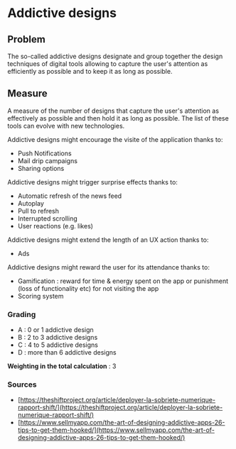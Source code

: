 # Addictive designs

## Problem

The so-called addictive designs designate and group together the design techniques of digital tools allowing to capture the user's attention as efficiently as possible and to keep it as long as possible.

## Measure

A measure of the number of designs that capture the user's attention as effectively as possible and then hold it as long as possible. The list of these tools can evolve with new technologies.

Addictive designs might encourage the visite of the application thanks to:

- Push Notifications
- Mail drip campaigns
- Sharing options

Addictive designs might trigger surprise effects thanks to:

- Automatic refresh of the news feed
- Autoplay
- Pull to refresh
- Interrupted scrolling
- User reactions (e.g. likes)

Addictive designs might extend the length of an UX action thanks to:

- Ads

Addictive designs might reward the user for its attendance thanks to:

- Gamification : reward for time & energy spent on the app or punishment (loss of functionality etc) for not visiting the app
- Scoring system

### Grading

- A : 0 or 1 addictive design
- B : 2 to 3 addictive designs
- C : 4 to 5 addictive designs
- D : more than 6 addictive designs

**Weighting in the total calculation** : 3

### Sources

- [https://theshiftproject.org/article/deployer-la-sobriete-numerique-rapport-shift/](https://theshiftproject.org/article/deployer-la-sobriete-numerique-rapport-shift/)
- [https://www.sellmyapp.com/the-art-of-designing-addictive-apps-26-tips-to-get-them-hooked/](https://www.sellmyapp.com/the-art-of-designing-addictive-apps-26-tips-to-get-them-hooked/)
